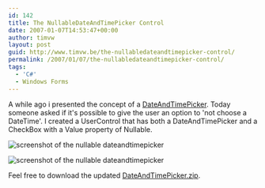 ```yaml
---
id: 142
title: The NullableDateAndTimePicker Control
date: 2007-01-07T14:53:47+00:00
author: timvw
layout: post
guid: http://www.timvw.be/the-nullabledateandtimepicker-control/
permalink: /2007/01/07/the-nullabledateandtimepicker-control/
tags:
  - 'C#'
  - Windows Forms
---
```

A while ago i presented the concept of a [DateAndTimePicker](http://www.timvw.be/a-dateandtimepicker-control/). Today someone asked if it's possible to give the user an option to 'not choose a DateTime'. I created a UserControl that has both a DateAndTimePicker and a CheckBox with a Value property of Nullable<DateTime>.

![screenshot of the nullable dateandtimepicker](http://www.timvw.be/wp-content/images/dateandtimepicker-nullable-1.gif)

![screenshot of the nullable dateandtimepicker](http://www.timvw.be/wp-content/images/dateandtimepicker-nullable-2.gif)

Feel free to download the updated [DateAndTimePicker.zip](http://www.timvw.be/wp-content/code/csharp/DateAndTimePicker.zip).
